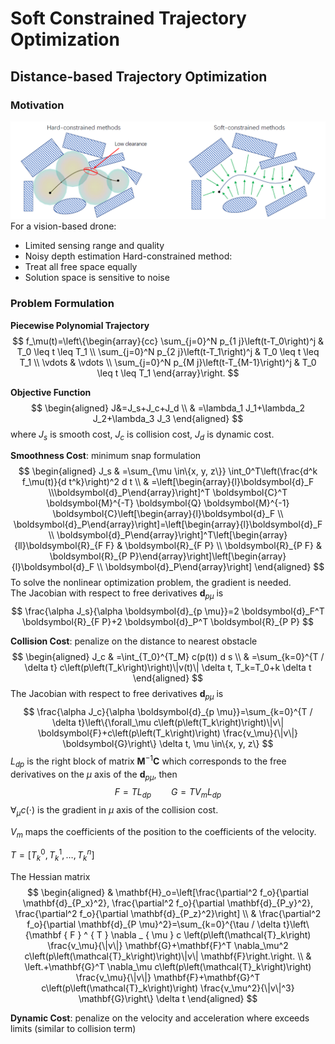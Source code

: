 # Soft Constrained Trajectory Optimization
## Distance-based Trajectory Optimization
### Motivation
![](../Resource/soft_constrained_trajectory_optimization_img_1.png)
For a vision-based drone:
+ Limited sensing range and quality
+ Noisy depth estimation
Hard-constrained method:
+ Treat all free space equally
+ Solution space is sensitive to noise

### Problem Formulation

**Piecewise Polynomial Trajectory**
$$
f_\mu(t)=\left\{\begin{array}{cc}
\sum_{j=0}^N p_{1 j}\left(t-T_0\right)^j & T_0 \leq t \leq T_1 \\
\sum_{j=0}^N p_{2 j}\left(t-T_1\right)^j & T_0 \leq t \leq T_1 \\
\vdots & \vdots \\
\sum_{j=0}^N p_{M j}\left(t-T_{M-1}\right)^j & T_0 \leq t \leq T_1
\end{array}\right.
$$

**Objective Function**
$$
\begin{aligned}
 J&=J_s+J_c+J_d \\
& =\lambda_1 J_1+\lambda_2 J_2+\lambda_3 J_3
\end{aligned}
$$
where $J_s$ is smooth cost, $J_c$ is collision cost, $J_d$ is dynamic cost.

**Smoothness Cost**: minimum snap formulation 
$$
\begin{aligned}
J_s & =\sum_{\mu \in\{x, y, z\}} \int_0^T\left(\frac{d^k f_\mu(t)}{d t^k}\right)^2 d t \\
& =\left[\begin{array}{l}\boldsymbol{d}_F \\\boldsymbol{d}_P\end{array}\right]^T \boldsymbol{C}^T \boldsymbol{M}^{-T} \boldsymbol{Q} \boldsymbol{M}^{-1} \boldsymbol{C}\left[\begin{array}{l}\boldsymbol{d}_F \\
\boldsymbol{d}_P\end{array}\right]=\left[\begin{array}{l}\boldsymbol{d}_F \\
\boldsymbol{d}_P\end{array}\right]^T\left[\begin{array}{ll}\boldsymbol{R}_{F F} & \boldsymbol{R}_{F P} \\
\boldsymbol{R}_{P F} & \boldsymbol{R}_{P P}\end{array}\right]\left[\begin{array}{l}\boldsymbol{d}_F \\
\boldsymbol{d}_P\end{array}\right]
\end{aligned}
$$
To solve the nonlinear optimization problem, the gradient is needed.  
The Jacobian with respect to free derivatives $\boldsymbol{d}_{p\mu}$ is
$$
\frac{\alpha J_s}{\alpha \boldsymbol{d}_{p \mu}}=2 \boldsymbol{d}_F^T \boldsymbol{R}_{F P}+2 \boldsymbol{d}_P^T \boldsymbol{R}_{P P}
$$

**Collision Cost**: penalize on the distance to nearest obstacle 
$$
\begin{aligned}
J_c & =\int_{T_0}^{T_M} c(p(t)) d s \\
& =\sum_{k=0}^{T / \delta t} c\left(p\left(T_k\right)\right)\|v(t)\| \delta t, T_k=T_0+k \delta t
\end{aligned}
$$
The Jacobian with respect to free derivatives $\boldsymbol{d}_{p\mu}$ is
$$
\frac{\alpha J_c}{\alpha \boldsymbol{d}_{p \mu}}=\sum_{k=0}^{T / \delta t}\left\{\forall_\mu c\left(p\left(T_k\right)\right)\|v\| \boldsymbol{F}+c\left(p\left(T_k\right)\right) \frac{v_\mu}{\|v\|} \boldsymbol{G}\right\} \delta t, \mu \in\{x, y, z\}
$$
$L_{dp}$ is the right block of matrix $\boldsymbol{M}^{-1}\boldsymbol{C}$ which corresponds to the free derivatives on the $\mu$ axis of the $\boldsymbol{d}_{p\mu}$, then
$$
F=TL_{dp}\qquad G=TV_{m}L_{dp}
$$
$\forall_\mu c(\cdot)$ is the gradient in $\mu$ axis of the collision cost.

$V_m$ maps the coefficients of the position to the coefficients of the velocity.

$T=[T^0_k,T^1_k,\dots,T^n_k]$

The Hessian matrix
$$
\begin{aligned}
& \mathbf{H}_o=\left[\frac{\partial^2 f_o}{\partial \mathbf{d}_{P_x}^2}, \frac{\partial^2 f_o}{\partial \mathbf{d}_{P_y}^2}, \frac{\partial^2 f_o}{\partial \mathbf{d}_{P_z}^2}\right] \\
& \frac{\partial^2 f_o}{\partial \mathbf{d}_{P \mu}^2}=\sum_{k=0}^{\tau / \delta t}\left\{\mathbf { F } ^ { T } \nabla _ { \mu } c \left(p\left(\mathcal{T}_k\right) \frac{v_\mu}{\|v\|} \mathbf{G}+\mathbf{F}^T \nabla_\mu^2 c\left(p\left(\mathcal{T}_k\right)\right)\|v\| \mathbf{F}\right.\right. \\
& \left.+\mathbf{G}^T \nabla_\mu c\left(p\left(\mathcal{T}_k\right)\right) \frac{v_\mu}{\|v\|} \mathbf{F}+\mathbf{G}^T c\left(p\left(\mathcal{T}_k\right)\right) \frac{v_\mu^2}{\|v\|^3} \mathbf{G}\right\} \delta t
\end{aligned}
$$

**Dynamic Cost**: penalize on the velocity and acceleration where exceeds limits (similar to collision term)